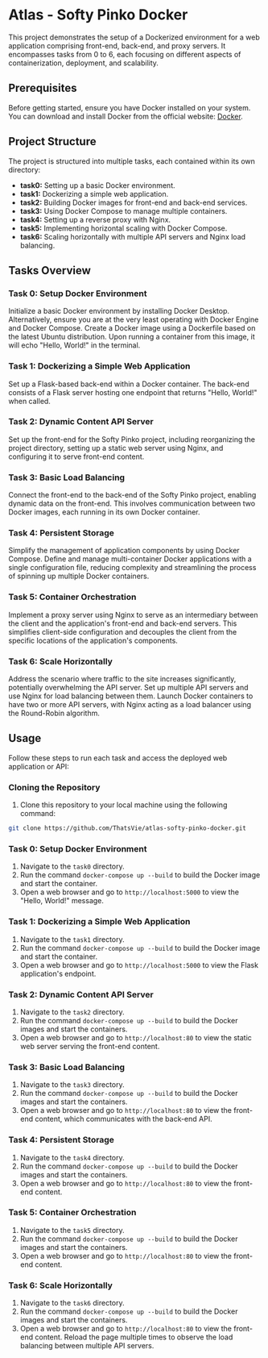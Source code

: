# Atlas - Softy Pinko Docker

This project demonstrates the setup of a Dockerized environment for a web application comprising front-end, back-end, and proxy servers. It encompasses tasks from 0 to 6, each focusing on different aspects of containerization, deployment, and scalability.

## Prerequisites

Before getting started, ensure you have Docker installed on your system. You can download and install Docker from the official website: [Docker](https://www.docker.com/get-started).

## Project Structure

The project is structured into multiple tasks, each contained within its own directory:

- **task0:** Setting up a basic Docker environment.
- **task1:** Dockerizing a simple web application.
- **task2:** Building Docker images for front-end and back-end services.
- **task3:** Using Docker Compose to manage multiple containers.
- **task4:** Setting up a reverse proxy with Nginx.
- **task5:** Implementing horizontal scaling with Docker Compose.
- **task6:** Scaling horizontally with multiple API servers and Nginx load balancing.

## Tasks Overview

### Task 0: Setup Docker Environment

Initialize a basic Docker environment by installing Docker Desktop. Alternatively, ensure you are at the very least operating with Docker Engine and Docker Compose. Create a Docker image using a Dockerfile based on the latest Ubuntu distribution. Upon running a container from this image, it will echo "Hello, World!" in the terminal.

### Task 1: Dockerizing a Simple Web Application

Set up a Flask-based back-end within a Docker container. The back-end consists of a Flask server hosting one endpoint that returns "Hello, World!" when called.

### Task 2: Dynamic Content API Server

Set up the front-end for the Softy Pinko project, including reorganizing the project directory, setting up a static web server using Nginx, and configuring it to serve front-end content.

### Task 3: Basic Load Balancing

Connect the front-end to the back-end of the Softy Pinko project, enabling dynamic data on the front-end. This involves communication between two Docker images, each running in its own Docker container.

### Task 4: Persistent Storage

Simplify the management of application components by using Docker Compose. Define and manage multi-container Docker applications with a single configuration file, reducing complexity and streamlining the process of spinning up multiple Docker containers.

### Task 5: Container Orchestration

Implement a proxy server using Nginx to serve as an intermediary between the client and the application's front-end and back-end servers. This simplifies client-side configuration and decouples the client from the specific locations of the application's components.

### Task 6: Scale Horizontally

Address the scenario where traffic to the site increases significantly, potentially overwhelming the API server. Set up multiple API servers and use Nginx for load balancing between them. Launch Docker containers to have two or more API servers, with Nginx acting as a load balancer using the Round-Robin algorithm.


## Usage

Follow these steps to run each task and access the deployed web application or API:

### Cloning the Repository

1. Clone this repository to your local machine using the following command:
```bash
git clone https://github.com/ThatsVie/atlas-softy-pinko-docker.git
```
### Task 0: Setup Docker Environment

1. Navigate to the `task0` directory.
2. Run the command `docker-compose up --build` to build the Docker image and start the container.
3. Open a web browser and go to `http://localhost:5000` to view the "Hello, World!" message.

### Task 1: Dockerizing a Simple Web Application

1. Navigate to the `task1` directory.
2. Run the command `docker-compose up --build` to build the Docker image and start the container.
3. Open a web browser and go to `http://localhost:5000` to view the Flask application's endpoint.

### Task 2: Dynamic Content API Server

1. Navigate to the `task2` directory.
2. Run the command `docker-compose up --build` to build the Docker images and start the containers.
3. Open a web browser and go to `http://localhost:80` to view the static web server serving the front-end content.

### Task 3: Basic Load Balancing

1. Navigate to the `task3` directory.
2. Run the command `docker-compose up --build` to build the Docker images and start the containers.
3. Open a web browser and go to `http://localhost:80` to view the front-end content, which communicates with the back-end API.

### Task 4: Persistent Storage

1. Navigate to the `task4` directory.
2. Run the command `docker-compose up --build` to build the Docker images and start the containers.
3. Open a web browser and go to `http://localhost:80` to view the front-end content.

### Task 5: Container Orchestration

1. Navigate to the `task5` directory.
2. Run the command `docker-compose up --build` to build the Docker images and start the containers.
3. Open a web browser and go to `http://localhost:80` to view the front-end content.

### Task 6: Scale Horizontally

1. Navigate to the `task6` directory.
2. Run the command `docker-compose up --build` to build the Docker images and start the containers.
3. Open a web browser and go to `http://localhost:80` to view the front-end content. Reload the page multiple times to observe the load balancing between multiple API servers.

